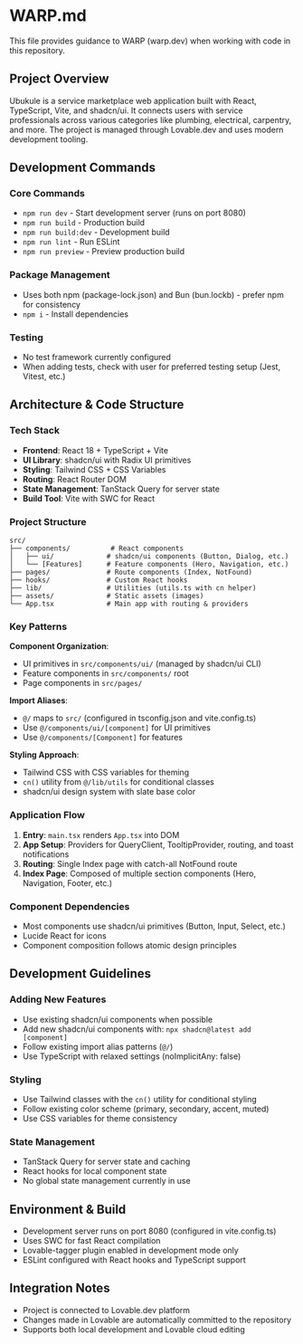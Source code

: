 # WARP.md

This file provides guidance to WARP (warp.dev) when working with code in this repository.

## Project Overview

Ubukule is a service marketplace web application built with React, TypeScript, Vite, and shadcn/ui. It connects users with service professionals across various categories like plumbing, electrical, carpentry, and more. The project is managed through Lovable.dev and uses modern development tooling.

## Development Commands

### Core Commands
- `npm run dev` - Start development server (runs on port 8080)
- `npm run build` - Production build
- `npm run build:dev` - Development build
- `npm run lint` - Run ESLint
- `npm run preview` - Preview production build

### Package Management
- Uses both npm (package-lock.json) and Bun (bun.lockb) - prefer npm for consistency
- `npm i` - Install dependencies

### Testing
- No test framework currently configured
- When adding tests, check with user for preferred testing setup (Jest, Vitest, etc.)

## Architecture & Code Structure

### Tech Stack
- **Frontend**: React 18 + TypeScript + Vite
- **UI Library**: shadcn/ui with Radix UI primitives
- **Styling**: Tailwind CSS + CSS Variables
- **Routing**: React Router DOM
- **State Management**: TanStack Query for server state
- **Build Tool**: Vite with SWC for React

### Project Structure
```
src/
├── components/          # React components
│   ├── ui/             # shadcn/ui components (Button, Dialog, etc.)
│   └── [Features]      # Feature components (Hero, Navigation, etc.)
├── pages/              # Route components (Index, NotFound)
├── hooks/              # Custom React hooks
├── lib/                # Utilities (utils.ts with cn helper)
├── assets/             # Static assets (images)
└── App.tsx             # Main app with routing & providers
```

### Key Patterns

**Component Organization**:
- UI primitives in `src/components/ui/` (managed by shadcn/ui CLI)
- Feature components in `src/components/` root
- Page components in `src/pages/`

**Import Aliases**:
- `@/` maps to `src/` (configured in tsconfig.json and vite.config.ts)
- Use `@/components/ui/[component]` for UI primitives
- Use `@/components/[Component]` for features

**Styling Approach**:
- Tailwind CSS with CSS variables for theming
- `cn()` utility from `@/lib/utils` for conditional classes
- shadcn/ui design system with slate base color

### Application Flow
1. **Entry**: `main.tsx` renders `App.tsx` into DOM
2. **App Setup**: Providers for QueryClient, TooltipProvider, routing, and toast notifications
3. **Routing**: Single Index page with catch-all NotFound route
4. **Index Page**: Composed of multiple section components (Hero, Navigation, Footer, etc.)

### Component Dependencies
- Most components use shadcn/ui primitives (Button, Input, Select, etc.)
- Lucide React for icons
- Component composition follows atomic design principles

## Development Guidelines

### Adding New Features
- Use existing shadcn/ui components when possible
- Add new shadcn/ui components with: `npx shadcn@latest add [component]`
- Follow existing import alias patterns (`@/`)
- Use TypeScript with relaxed settings (noImplicitAny: false)

### Styling
- Use Tailwind classes with the `cn()` utility for conditional styling
- Follow existing color scheme (primary, secondary, accent, muted)
- Use CSS variables for theme consistency

### State Management
- TanStack Query for server state and caching
- React hooks for local component state
- No global state management currently in use

## Environment & Build
- Development server runs on port 8080 (configured in vite.config.ts)
- Uses SWC for fast React compilation
- Lovable-tagger plugin enabled in development mode only
- ESLint configured with React hooks and TypeScript support

## Integration Notes
- Project is connected to Lovable.dev platform
- Changes made in Lovable are automatically committed to the repository
- Supports both local development and Lovable cloud editing